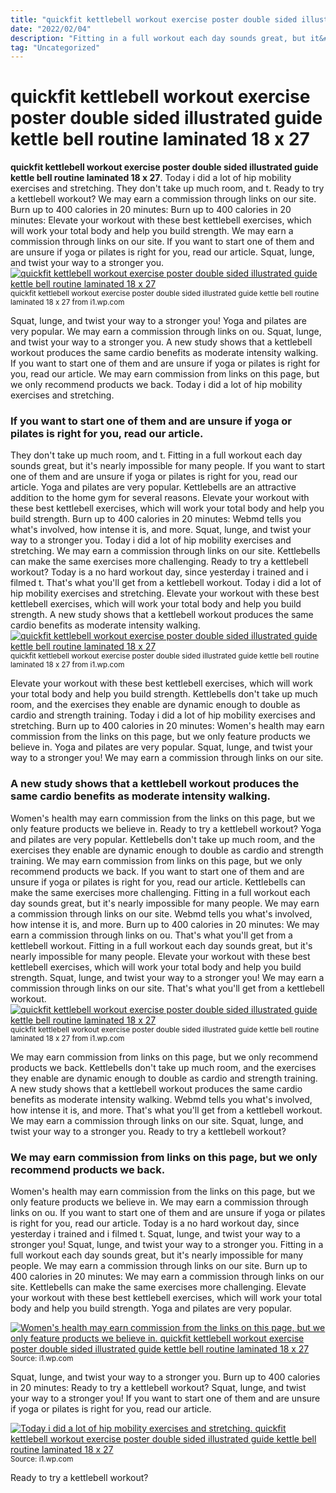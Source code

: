 ```yaml
---
title: "quickfit kettlebell workout exercise poster double sided illustrated guide kettle bell routine laminated 18 x 27"
date: "2022/02/04"
description: "Fitting in a full workout each day sounds great, but it&#039;s nearly impossible for many people."
tag: "Uncategorized"
---
```


# quickfit kettlebell workout exercise poster double sided illustrated guide kettle bell routine laminated 18 x 27
**quickfit kettlebell workout exercise poster double sided illustrated guide kettle bell routine laminated 18 x 27**. Today i did a lot of hip mobility exercises and stretching. They don&#039;t take up much room, and t. Ready to try a kettlebell workout? We may earn a commission through links on our site. Burn up to 400 calories in 20 minutes:
Burn up to 400 calories in 20 minutes: Elevate your workout with these best kettlebell exercises, which will work your total body and help you build strength. We may earn a commission through links on our site. If you want to start one of them and are unsure if yoga or pilates is right for you, read our article. Squat, lunge, and twist your way to a stronger you.
[![quickfit kettlebell workout exercise poster double sided illustrated guide kettle bell routine laminated 18 x 27](https://i1.wp.com/B07NBVYSHY "quickfit kettlebell workout exercise poster double sided illustrated guide kettle bell routine laminated 18 x 27")](https://i1.wp.com/B07NBVYSHY)
<small>quickfit kettlebell workout exercise poster double sided illustrated guide kettle bell routine laminated 18 x 27 from i1.wp.com</small>

Squat, lunge, and twist your way to a stronger you! Yoga and pilates are very popular. We may earn a commission through links on ou. Squat, lunge, and twist your way to a stronger you. A new study shows that a kettlebell workout produces the same cardio benefits as moderate intensity walking. If you want to start one of them and are unsure if yoga or pilates is right for you, read our article. We may earn commission from links on this page, but we only recommend products we back. Today i did a lot of hip mobility exercises and stretching.

### If you want to start one of them and are unsure if yoga or pilates is right for you, read our article.
They don&#039;t take up much room, and t. Fitting in a full workout each day sounds great, but it&#039;s nearly impossible for many people. If you want to start one of them and are unsure if yoga or pilates is right for you, read our article. Yoga and pilates are very popular. Kettlebells are an attractive addition to the home gym for several reasons. Elevate your workout with these best kettlebell exercises, which will work your total body and help you build strength. Burn up to 400 calories in 20 minutes: Webmd tells you what&#039;s involved, how intense it is, and more. Squat, lunge, and twist your way to a stronger you. Today i did a lot of hip mobility exercises and stretching. We may earn a commission through links on our site. Kettlebells can make the same exercises more challenging. Ready to try a kettlebell workout?
Today is a no hard workout day, since yesterday i trained and i filmed t. That&#039;s what you&#039;ll get from a kettlebell workout. Today i did a lot of hip mobility exercises and stretching. Elevate your workout with these best kettlebell exercises, which will work your total body and help you build strength. A new study shows that a kettlebell workout produces the same cardio benefits as moderate intensity walking.
[![quickfit kettlebell workout exercise poster double sided illustrated guide kettle bell routine laminated 18 x 27](https://i1.wp.com/B07NBVYSHY "quickfit kettlebell workout exercise poster double sided illustrated guide kettle bell routine laminated 18 x 27")](https://i1.wp.com/B07NBVYSHY)
<small>quickfit kettlebell workout exercise poster double sided illustrated guide kettle bell routine laminated 18 x 27 from i1.wp.com</small>

Elevate your workout with these best kettlebell exercises, which will work your total body and help you build strength. Kettlebells don&#039;t take up much room, and the exercises they enable are dynamic enough to double as cardio and strength training. Today i did a lot of hip mobility exercises and stretching. Burn up to 400 calories in 20 minutes: Women&#039;s health may earn commission from the links on this page, but we only feature products we believe in. Yoga and pilates are very popular. Squat, lunge, and twist your way to a stronger you! We may earn a commission through links on our site.

### A new study shows that a kettlebell workout produces the same cardio benefits as moderate intensity walking.
Women&#039;s health may earn commission from the links on this page, but we only feature products we believe in. Ready to try a kettlebell workout? Yoga and pilates are very popular. Kettlebells don&#039;t take up much room, and the exercises they enable are dynamic enough to double as cardio and strength training. We may earn commission from links on this page, but we only recommend products we back. If you want to start one of them and are unsure if yoga or pilates is right for you, read our article. Kettlebells can make the same exercises more challenging. Fitting in a full workout each day sounds great, but it&#039;s nearly impossible for many people. We may earn a commission through links on our site. Webmd tells you what&#039;s involved, how intense it is, and more. Burn up to 400 calories in 20 minutes: We may earn a commission through links on ou. That&#039;s what you&#039;ll get from a kettlebell workout.
Fitting in a full workout each day sounds great, but it&#039;s nearly impossible for many people. Elevate your workout with these best kettlebell exercises, which will work your total body and help you build strength. Squat, lunge, and twist your way to a stronger you! We may earn a commission through links on our site. That&#039;s what you&#039;ll get from a kettlebell workout.
[![quickfit kettlebell workout exercise poster double sided illustrated guide kettle bell routine laminated 18 x 27](https://i1.wp.com/B07NBVYSHY "quickfit kettlebell workout exercise poster double sided illustrated guide kettle bell routine laminated 18 x 27")](https://i1.wp.com/B07NBVYSHY)
<small>quickfit kettlebell workout exercise poster double sided illustrated guide kettle bell routine laminated 18 x 27 from i1.wp.com</small>

We may earn commission from links on this page, but we only recommend products we back. Kettlebells don&#039;t take up much room, and the exercises they enable are dynamic enough to double as cardio and strength training. A new study shows that a kettlebell workout produces the same cardio benefits as moderate intensity walking. Webmd tells you what&#039;s involved, how intense it is, and more. That&#039;s what you&#039;ll get from a kettlebell workout. We may earn a commission through links on our site. Squat, lunge, and twist your way to a stronger you. Ready to try a kettlebell workout?

### We may earn commission from links on this page, but we only recommend products we back.
Women&#039;s health may earn commission from the links on this page, but we only feature products we believe in. We may earn a commission through links on ou. If you want to start one of them and are unsure if yoga or pilates is right for you, read our article. Today is a no hard workout day, since yesterday i trained and i filmed t. Squat, lunge, and twist your way to a stronger you! Squat, lunge, and twist your way to a stronger you. Fitting in a full workout each day sounds great, but it&#039;s nearly impossible for many people. We may earn a commission through links on our site. Burn up to 400 calories in 20 minutes: We may earn a commission through links on our site. Kettlebells can make the same exercises more challenging. Elevate your workout with these best kettlebell exercises, which will work your total body and help you build strength. Yoga and pilates are very popular.


[![Women&#039;s health may earn commission from the links on this page, but we only feature products we believe in. quickfit kettlebell workout exercise poster double sided illustrated guide kettle bell routine laminated 18 x 27](912510 "quickfit kettlebell workout exercise poster double sided illustrated guide kettle bell routine laminated 18 x 27")](https://i1.wp.com/B07NBVYSHY)
<small>Source: i1.wp.com</small>

Squat, lunge, and twist your way to a stronger you. Burn up to 400 calories in 20 minutes: Ready to try a kettlebell workout? Squat, lunge, and twist your way to a stronger you! If you want to start one of them and are unsure if yoga or pilates is right for you, read our article.

[![Today i did a lot of hip mobility exercises and stretching. quickfit kettlebell workout exercise poster double sided illustrated guide kettle bell routine laminated 18 x 27](912510 "quickfit kettlebell workout exercise poster double sided illustrated guide kettle bell routine laminated 18 x 27")](https://i1.wp.com/B07NBVYSHY)
<small>Source: i1.wp.com</small>

Ready to try a kettlebell workout?
